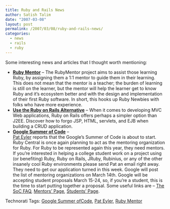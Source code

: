 ```yaml
---
title: Ruby and Rails News
author: Satish Talim
date: "2007-03-08"
layout: post
permalink: /2007/03/08/ruby-and-rails-news/
categories:
  - news
  - rails
  - ruby
---
```

<div>
  <!--adsense-->
</div>

<div>
  <p>
    Some interesting news and articles that I thought worth mentioning:
  </p>
  
  <ul>
    <li>
      <strong><a href="http://rubymentor.rubyforge.org/wiki/wiki.pl?HomePage" >Ruby Mentor</a></strong> &#8211; The RubyMentor project aims to assist those learning Ruby, by assigning them a 1:1 mentor to guide them in their learning. This does not mean that the mentor is a teacher; the burden of learning is still on the learner, but the mentor will help the learner get to know Ruby and it&#8217;s ecosystem better and with the design and implementation of their first Ruby software. In short, this hooks up Ruby Newbies with folks who have more experience.
    </li>
    <li>
      <strong><a href="http://www.ftponline.com/channels/web/2007_03/dvohra/" >Use the Ruby on Rails Alternative</a></strong> &#8211; When it comes to developing MVC Web applications, Ruby on Rails offers perhaps a simpler option than J2EE. Discover how to forgo JSP, HTML, servlets, and EJB when building a CRUD application.
    </li>
    <li>
      <strong><a href="" >Google Summer of Code</a></strong> &#8211; <a href="mailto:pat.eyler@gmail.com"><br /> Pat Eyler</a> reports that the Google&#8217;s Summer of Code is about to start. Ruby Central is once again planning to act as the mentoring organization for Ruby. For Ruby to be represented again this year, they need mentors. If you&#8217;re interested in helping a college student work on a project using (or benefiting) Ruby, Ruby on Rails, JRuby, Rubinius, or any of the other insanely cool Ruby environments please send Pat an email right away. They need to get our application turned in this week. Google will post the list of mentoring organizations on March 14th. Google will be accepting student proposals March 15-24, so, if you&#8217;re a student, this is the time to start putting together a proposal. Some useful links are &#8211; <a href="http://code.google.com/support/bin/topic.py?topic=10442" >The SoC FAQ</a>, <a href="http://code.google.com/p/google-summer-of-code/wiki/AdviceforMentors">Mentors&#8217; Page</a>, <a href="http://code.google.com/p/google-summer-of-code/wiki/AdviceforStudents" >Students&#8217; Page</a>.
    </li>
  </ul>
</div>

<div>
  <a href="http://technorati.com/tag/Instant+Rails" rel="tag"></a><a href="http://technorati.com/tag/Quick+Ruby" rel="tag"></a><a href="http://technorati.com/tag/Instant+Rails" rel="tag"></a><a href="http://technorati.com/tag/Pune+Ruby" rel="tag"></a><a href="http://technorati.com/tag/Quick+Ruby+Guide" rel="tag"></a><a href="http://technorati.com/tag/Programming+Languages" rel="tag"></a><a href="http://technorati.com/tag/Blogs" rel="tag"></a><a href="http://technorati.com/tag/Ruby" rel="tag"></a><a href="http://technorati.com/tag/PuneRuby" rel="tag"></a><a href="http://technorati.com/tag/QuickRuby" rel="tag"></a><a href="http://technorati.com/tag/PuneBloggers" rel="tag"></a><a href="http://technorati.com/tag/PuneBlogs" rel="tag"></a><a href="http://technorati.com/tag/Blogosphere" rel="tag"></a><a href="http://technorati.com/tag/Digg" rel="tag"></a><a href="http://technorati.com/tag/Media" rel="tag"></a><a href="http://technorati.com/tag/Tip" rel="tag"></a><a href="http://technorati.com/tag/RSS" rel="tag"></a><a href="http://technorati.com/tag/Marketing" rel="tag"></a><a href="http://technorati.com/tag/News" rel="tag"></a><a href="http://technorati.com/tag/IndianGuru" rel="tag"></a><a href="http://technorati.com/tag/Blogging" rel="tag"></a><a href="http://technorati.com/tag/Internet" rel="tag"></a><a href="http://technorati.com/tag/Blog" rel="tag"></a><a href="http://technorati.com/tag/Technical+Support" rel="tag"></a><a href="http://technorati.com/tag/Free+Software" rel="tag"></a><a href="http://technorati.com/tag/Help" rel="tag"></a><a href="http://technorati.com/tag/Pune" rel="tag"></a><a href="http://technorati.com/tag/SatishTalim" rel="tag"></a><a href="http://technorati.com/tag/Satish+Talim" rel="tag"></a><a href="http://technorati.com/tag/Weblog" rel="tag"></a><a href="http://technorati.com/tag/Weblogs" rel="tag"></a><a href="http://technorati.com/tag/Training" rel="tag"></a><a href="http://technorati.com/tag/Free+Training" rel="tag"></a><a href="http://technorati.com/tag/Tutorial" rel="tag"></a><a href="http://technorati.com/tag/Education" rel="tag"></a><a href="http://technorati.com/tag/Teacher" rel="tag"></a><a href="http://technorati.com/tag/Learning+Ruby" rel="tag"></a>
</div>

Technorati Tags: <a href="http://technorati.com/tag/Google+Summer+ofCode" rel="tag">Google Summer ofCode</a>, <a href="http://technorati.com/tag/Pat+Eyler" rel="tag">Pat Eyler</a>, <a href="http://technorati.com/tag/Ruby+Mentor" rel="tag">Ruby Mentor</a>
